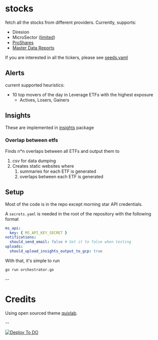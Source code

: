 # stocks

fetch all the stocks from different providers. Currently, supports:

- Direxion
- MicroSector ([limited](external/securities/microsector/holdings))
- [ProShares](external/securities/proshares/README.md)
- [Master Data Reports](external/securities/masterdatareports/README.md)

If you are interested in all the tickers, please see [seeds.yaml](database/seeds.yaml)

## Alerts

current supported heuristics:

- 10 top movers of the day in Leverage ETFs with the highest exposure
    - Actives, Losers, Gainers

## Insights

These are implemented in [insights](insights) package

### Overlap between etfs

Finds n*n overlaps between all ETFs and output them to

1. csv for data dumping
2. Creates static websites where
    1. summaries for each ETF is generated
    2. overlaps between each ETF is generated

## Setup

Most of the code is in the repo except morning star API credentials.

A `secrets.yaml` is needed in the root of the repository with the following format

```yaml
ms_api:
  key: { MS_API_KEY_SECRET }
notifications:
  should_send_email: false # Set it to false when testing
uploads:
  should_upload_insights_output_to_gcp: true
```

With that, it's simple to run

```bash
go run orchestrator.go
```

--
# Credits

Using open sourced theme [quixlab](https://themefisher.com/products/quixlab).

--

[![Deploy To DO](https://github.com/ravivooda/stocks/actions/workflows/deploy_to_do.yml/badge.svg)](https://github.com/ravivooda/stocks/actions/workflows/deploy_to_do.yml)
